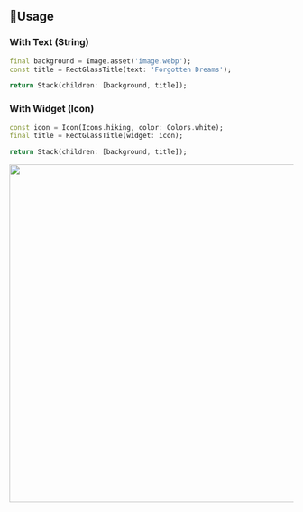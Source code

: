 ## 🚀Usage

### With Text (String)

```dart
final background = Image.asset('image.webp');
const title = RectGlassTitle(text: 'Forgotten Dreams');

return Stack(children: [background, title]);
```

### With Widget (Icon)

```dart
const icon = Icon(Icons.hiking, color: Colors.white);
final title = RectGlassTitle(widget: icon);

return Stack(children: [background, title]);
```

[<img src="https://raw.githubusercontent.com/{{owner_id}}/{{project_id}}/master/images/screenshots/1.gif" width="600"/>](https://raw.githubusercontent.com/{{owner_id}}/{{project_id}}/master/images/screenshots/1.gif)
